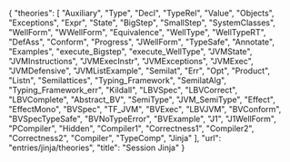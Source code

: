 {
    "theories": [
        "Auxiliary",
        "Type",
        "Decl",
        "TypeRel",
        "Value",
        "Objects",
        "Exceptions",
        "Expr",
        "State",
        "BigStep",
        "SmallStep",
        "SystemClasses",
        "WellForm",
        "WWellForm",
        "Equivalence",
        "WellType",
        "WellTypeRT",
        "DefAss",
        "Conform",
        "Progress",
        "JWellForm",
        "TypeSafe",
        "Annotate",
        "Examples",
        "execute_Bigstep",
        "execute_WellType",
        "JVMState",
        "JVMInstructions",
        "JVMExecInstr",
        "JVMExceptions",
        "JVMExec",
        "JVMDefensive",
        "JVMListExample",
        "Semilat",
        "Err",
        "Opt",
        "Product",
        "Listn",
        "Semilattices",
        "Typing_Framework",
        "SemilatAlg",
        "Typing_Framework_err",
        "Kildall",
        "LBVSpec",
        "LBVCorrect",
        "LBVComplete",
        "Abstract_BV",
        "SemiType",
        "JVM_SemiType",
        "Effect",
        "EffectMono",
        "BVSpec",
        "TF_JVM",
        "BVExec",
        "LBVJVM",
        "BVConform",
        "BVSpecTypeSafe",
        "BVNoTypeError",
        "BVExample",
        "J1",
        "J1WellForm",
        "PCompiler",
        "Hidden",
        "Compiler1",
        "Correctness1",
        "Compiler2",
        "Correctness2",
        "Compiler",
        "TypeComp",
        "Jinja"
    ],
    "url": "entries/jinja/theories",
    "title": "Session Jinja"
}